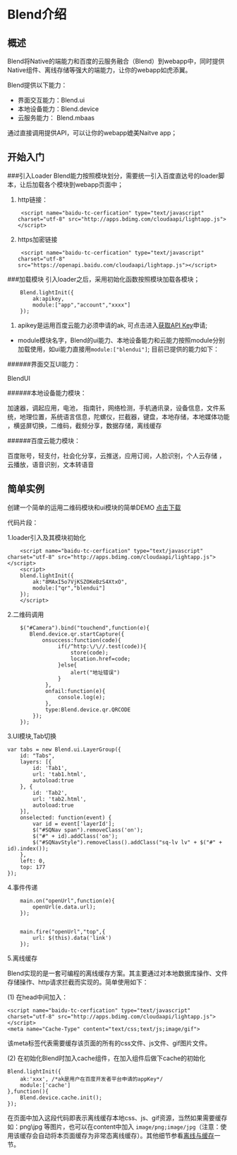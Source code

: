 # Blend介绍

## 概述

Blend将Native的端能力和百度的云服务融合（Blend）到webapp中，同时提供Native组件、离线存储等强大的端能力，让你的webapp如虎添翼。

Blend提供以下能力：

- 界面交互能力：Blend.ui
- 本地设备能力：Blend.device
- 云服务能力： Blend.mbaas

通过直接调用提供API，可以让你的webapp媲美Naitve app；


## 开始入门

###引入Loader
Blend能力按照模块划分，需要统一引入百度直达号的loader脚本，让后加载各个模块到webapp页面中；

1. http链接：

		<script name="baidu-tc-cerfication" type="text/javascript" charset="utf-8" src="http://apps.bdimg.com/cloudaapi/lightapp.js"></script>


2. https加密链接

		<script name="baidu-tc-cerfication" type="text/javascript" charset="utf-8" src="https://openapi.baidu.com/cloudaapi/lightapp.js"></script>



###加载模块
引入loader之后，采用初始化函数按照模块加载各模块；

		Blend.lightInit({
		    ak:apikey,
		    module:["app","account","xxxx"]
		});

1. apikey是运用百度云能力必须申请的ak, 可点击进入[获取API Key](/blendui/introduction/get_api_key "获取API Key")申请;

- module模块名字，Blend的ui能力、本地设备能力和云能力按照module分别加载使用，如ui能力直接用`module:["blendui"]`;
目前已提供的能力如下：

######界面交互UI能力：


BlendUI

######本地设备能力模块：
<!--
- [加速器](http://clouda.com)  `accelerometer`
- [调起应用](http://clouda.com)  `activity`
- [电池](http://clouda.com)  `battery`
- [指南针](http://clouda.com)  `compass`
- [网络检测](http://clouda.com)  `connection`
- [手机通讯录](http://clouda.com) `contact`
- [设备信息](http://clouda.com)  `device`
- [文件系统](http://clouda.com)  `fs`
- [地理位置](http://clouda.com)  `geolocation`
- [系统语言信息]() `globalization`
- [陀螺仪](http://clouda.com) `gyro`
- [拦截器](http://clouda.com) `interceptor`
- [键盘](http://clouda.com) `keyboard`
- [本地存储](http://clouda.com) `localStorage`
- [本地媒体功能](http://clouda.com) `media`
- [横竖屏切换](http://clouda.com) `orientation`
- [二维码](http://clouda.com) `qr`
- [截频分享](http://clouda.com)  `screen`
-    [数据存储]() `database`
-->

<!--
- [离线缓存](http://clouda.com)  `cache`
 -->


加速器，调起应用，电池， 指南针，网络检测，手机通讯录，设备信息，文件系统，地理位置，系统语言信息，陀螺仪，拦截器，键盘，本地存储，本地媒体功能 ，横竖屏切换，二维码，截频分享，数据存储，离线缓存

<!--
- 加速器  `accelerometer`
- 调起应用  `activity`
- 电池  `battery`
- 指南针`compass`
- 网络检测 `connection`
- 手机通讯录 `contact`
- 设备信息  `device`
- 文件系统  `fs`
- 地理位置  `geolocation`
- 系统语言信息 `globalization`
- 陀螺仪 `gyro`
- 拦截器 `interceptor`
- 键盘 `keyboard`
- 本地存储 `localStorage`
- 本地媒体功能 `media`
- 横竖屏切换 `orientation`
- 二维码 `qr`
- 截频分享  `screen`
- 数据存储 `database`

-->

######百度云能力模块：

<!--
- [百度账号](http://clouda.com)  `account`
- [轻支付](http://clouda.com)  `pay`
- [社会化分享](http://clouda.com)  `socialshare`
- [云推送](http://clouda.com)  `push`
- [应用订阅](http://clouda.com)  `app`
- [人脸识别](http://clouda.com)  `face`
- [个人云存储](http://clouda.com)  `pcs`
- [云播放](http://clouda.com)  `player`
- [语音识别](http://clouda.com)  `vtt`
- [文本转语音](http://clouda.com)  `tts`
-->

<!--
- [反馈](http://clouda.com)  `feedback`
- [地理定位](http://clouda.com)  `map`
- [订阅](http://clouda.com)  `subscribe`
-->

<!--
- 百度账号  `account`
- 轻支付  `pay`
- 社会化分享  `socialshare`
- 云推送  `push`
- 应用订阅  `app`
- 人脸识别  `face`
- 个人云存储 `pcs`
- 云播放  `player`
- 语音识别  `vtt`
- 文本转语音  `tts`
-->

百度账号，轻支付，社会化分享，云推送，应用订阅，人脸识别，个人云存储 ，云播放，语音识别，文本转语音

## 简单实例

创建一个简单的运用二维码模块和ui模块的简单DEMO [点击下载](http://blend001.duapp.com/blenddemo/demo.zip)

代码片段：

1.loader引入及其模块初始化


		<script name="baidu-tc-cerfication" type="text/javascript" charset="utf-8" src="http://apps.bdimg.com/cloudaapi/lightapp.js"></script>
		<script>
		blend.lightInit({
            ak:"8MAxI5o7VjKSZOKeBzS4XtxO",
            module:["qr","blendui"]
        });
		</script>


2.二维码调用


		$("#Camera").bind("touchend",function(e){
	       Blend.device.qr.startCapture({
	           onsuccess:function(code){
	                if(/^http:\/\//.test(code)){
	                    store(code);
	                    location.href=code;
	                }else{
	                    alert("地址错误")
	                }
	            },
	            onfail:function(e){
	                console.log(e);
	            },
	            type:Blend.device.qr.QRCODE
	        });
	    });



3.UI模块,Tab切换


	var tabs = new Blend.ui.LayerGroup({
        id: "Tabs",
        layers: [{
            id: 'Tab1',
            url: 'tab1.html',
            autoload:true
        }, {
            id: 'Tab2',
            url: 'tab2.html',
            autoload:true
        }],
        onselected: function(event) {
            var id = event['layerId'];
            $("#SQNav span").removeClass('on');
            $("#" + id).addClass('on');
            $("#SQNavStyle").removeClass().addClass("sq-lv lv" + $("#" + id).index());
        },
        left: 0,
        top: 177
    });

4.事件传递

		main.on("openUrl",function(e){
	        openUrl(e.data.url);
	    });

	
		main.fire("openUrl","top",{
	        url: $(this).data('link')
	    });


5.离线缓存

Blend实现的是一套可编程的离线缓存方案。其主要通过对本地数据库操作、文件存储操作、http请求拦截而实现的。简单使用如下：

(1) 在head中间加入：

	<script name="baidu-tc-cerfication" type="text/javascript" charset="utf-8" src="http://apps.bdimg.com/cloudaapi/lightapp.js"></script>
	<meta name="Cache-Type" content="text/css;text/js;image/gif">

该meta标签代表需要缓存该页面的所有的css文件、js文件、gif图片文件。

(2) 在初始化Blend时加入cache组件，在加入组件后做下cache的初始化

	Blend.lightInit({
		ak:'xxx', /*ak是用户在百度开发者平台申请的appKey*/
		module:['cache']
	},function(){
		Blend.device.cache.init();
	});

在页面中加入这段代码即表示离线缓存本地css、js、gif资源，当然如果需要缓存如：png\jpg 等图片，也可以在content中加入 `image/png;image/jpg`（注意：使用该缓存会自动将本页面缓存为非常态离线缓存）。其他细节参看[离线与缓存](/blendui/introduction/storage_note)一节。
